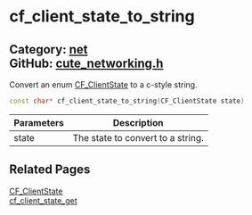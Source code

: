 [//]: # (This file is automatically generated by Cute Framework's docs parser.)
[//]: # (Do not edit this file by hand!)
[//]: # (See: https://github.com/RandyGaul/cute_framework/blob/master/samples/docs_parser.cpp)
[](../header.md ':include')

# cf_client_state_to_string

Category: [net](/api_reference?id=net)  
GitHub: [cute_networking.h](https://github.com/RandyGaul/cute_framework/blob/master/include/cute_networking.h)  
---

Convert an enum [CF_ClientState](/net/cf_clientstate.md) to a c-style string.

```cpp
const char* cf_client_state_to_string(CF_ClientState state)
```

Parameters | Description
--- | ---
state | The state to convert to a string.

## Related Pages

[CF_ClientState](/net/cf_clientstate.md)  
[cf_client_state_get](/net/cf_client_state_get.md)  
